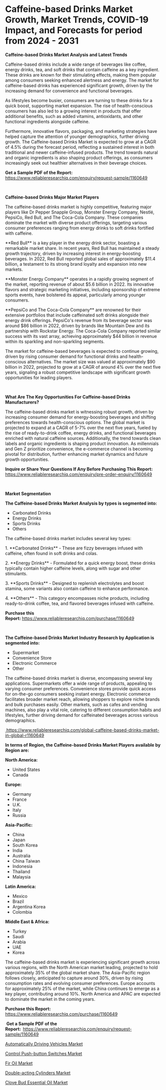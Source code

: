 <p><h1>Caffeine-based Drinks Market Growth, Market Trends, COVID-19 Impact, and Forecasts for period from 2024 - 2031</h1></p><p><strong>Caffeine-based Drinks Market Analysis and Latest Trends</strong></p>
<p><p>Caffeine-based drinks include a wide range of beverages like coffee, energy drinks, tea, and soft drinks that contain caffeine as a key ingredient. These drinks are known for their stimulating effects, making them popular among consumers seeking enhanced alertness and energy. The market for caffeine-based drinks has experienced significant growth, driven by the increasing demand for convenience and functional beverages. </p><p>As lifestyles become busier, consumers are turning to these drinks for a quick boost, supporting market expansion. The rise of health-conscious consumers has also led to a growing interest in products that offer additional benefits, such as added vitamins, antioxidants, and other functional ingredients alongside caffeine. </p><p>Furthermore, innovative flavors, packaging, and marketing strategies have helped capture the attention of younger demographics, further driving growth. The Caffeine-based Drinks Market is expected to grow at a CAGR of 4.5% during the forecast period, reflecting a sustained interest in both traditional and newer caffeine-infused products. The trend towards natural and organic ingredients is also shaping product offerings, as consumers increasingly seek out healthier alternatives in their beverage choices.</p></p>
<p><strong>Get a Sample PDF of the Report:&nbsp;</strong> <a href="https://www.reliableresearchiq.com/enquiry/request-sample/1160649?utm_campaign=1087&utm_medium=2&utm_source=Github&utm_content=ia&utm_term=29102024&utm_id=caffeine-based-drinks">https://www.reliableresearchiq.com/enquiry/request-sample/1160649</a></p>
<p>&nbsp;</p>
<p><strong>Caffeine-based Drinks Major Market Players</strong></p>
<p><p>The caffeine-based drinks market is highly competitive, featuring major players like Dr Pepper Snapple Group, Monster Energy Company, Nestlé, PepsiCo, Red Bull, and The Coca-Cola Company. These companies dominate the market with diverse product offerings, targeting various consumer preferences ranging from energy drinks to soft drinks fortified with caffeine.</p><p>**Red Bull** is a key player in the energy drink sector, boasting a remarkable market share. In recent years, Red Bull has maintained a steady growth trajectory, driven by increasing interest in energy-boosting beverages. In 2022, Red Bull reported global sales of approximately $11.4 billion, a testament to its strong brand loyalty and expansion into new markets.</p><p>**Monster Energy Company** operates in a rapidly growing segment of the market, reporting revenue of about $5.6 billion in 2022. Its innovative flavors and strategic marketing initiatives, including sponsorship of extreme sports events, have bolstered its appeal, particularly among younger consumers.</p><p>**PepsiCo and The Coca-Cola Company** are renowned for their extensive portfolios that include caffeinated soft drinks alongside their energy drink offerings. PepsiCo's revenue from its beverage sector was around $86 billion in 2022, driven by brands like Mountain Dew and its partnership with Rockstar Energy. The Coca-Cola Company reported similar success with its vast array, achieving approximately $44 billion in revenue within its sparkling and non-sparkling segments.</p><p>The market for caffeine-based beverages is expected to continue growing, driven by rising consumer demand for functional drinks and health-conscious alternatives. The market size was valued at approximately $90 billion in 2022, projected to grow at a CAGR of around 4% over the next five years, signaling a robust competitive landscape with significant growth opportunities for leading players.</p></p>
<p>&nbsp;</p>
<p><strong>What Are The Key Opportunities For Caffeine-based Drinks Manufacturers?</strong></p>
<p><p>The caffeine-based drinks market is witnessing robust growth, driven by increasing consumer demand for energy-boosting beverages and shifting preferences towards health-conscious options. The global market is projected to expand at a CAGR of 5-7% over the next five years, fueled by the rise of ready-to-drink coffee, energy drinks, and functional beverages enriched with natural caffeine sources. Additionally, the trend towards clean labels and organic ingredients is shaping product innovation. As millennials and Gen Z prioritize convenience, the e-commerce channel is becoming pivotal for distribution, further enhancing market dynamics and future growth opportunities.</p></p>
<p><strong>Inquire or Share Your Questions If Any Before Purchasing This Report:</strong> <a href="https://www.reliableresearchiq.com/enquiry/pre-order-enquiry/1160649?utm_campaign=1087&utm_medium=2&utm_source=Github&utm_content=ia&utm_term=29102024&utm_id=caffeine-based-drinks">https://www.reliableresearchiq.com/enquiry/pre-order-enquiry/1160649</a></p>
<p>&nbsp;</p>
<p><strong>Market Segmentation</strong></p>
<p><strong>The Caffeine-based Drinks Market Analysis by types is segmented into:</strong></p>
<p><ul><li>Carbonated Drinks</li><li>Energy Drinks</li><li>Sports Drinks</li><li>Others</li></ul></p>
<p><p>The caffeine-based drinks market includes several key types: </p><p>1. **Carbonated Drinks** - These are fizzy beverages infused with caffeine, often found in soft drinks and colas. </p><p>2. **Energy Drinks** - Formulated for a quick energy boost, these drinks typically contain higher caffeine levels, along with sugar and other stimulants. </p><p>3. **Sports Drinks** - Designed to replenish electrolytes and boost stamina, some variants also contain caffeine to enhance performance. </p><p>4. **Others** - This category encompasses niche products, including ready-to-drink coffee, tea, and flavored beverages infused with caffeine.</p></p>
<p><strong>Purchase this Report:&nbsp;</strong><a href="https://www.reliableresearchiq.com/purchase/1160649?utm_campaign=1087&utm_medium=2&utm_source=Github&utm_content=ia&utm_term=29102024&utm_id=caffeine-based-drinks">https://www.reliableresearchiq.com/purchase/1160649</a></p>
<p>&nbsp;</p>
<p><strong>The Caffeine-based Drinks Market Industry Research by Application is segmented into:</strong></p>
<p><ul><li>Supermarket</li><li>Convenience Store</li><li>Electronic Commerce</li><li>Other</li></ul></p>
<p><p>The caffeine-based drinks market is diverse, encompassing several key applications. Supermarkets offer a wide range of products, appealing to varying consumer preferences. Convenience stores provide quick access for on-the-go consumers seeking instant energy. Electronic commerce facilitates broader market reach, allowing shoppers to explore niche brands and bulk purchases easily. Other markets, such as cafes and vending machines, also play a vital role, catering to different consumption habits and lifestyles, further driving demand for caffeinated beverages across various demographics.</p></p>
<p><a href="https://www.reliableresearchiq.com/global-caffeine-based-drinks-market-in-global-r1160649?utm_campaign=1087&utm_medium=2&utm_source=Github&utm_content=ia&utm_term=29102024&utm_id=caffeine-based-drinks">&nbsp;https://www.reliableresearchiq.com/global-caffeine-based-drinks-market-in-global-r1160649</a></p>
<p><strong>In terms of Region, the Caffeine-based Drinks Market Players available by Region are:</strong></p>
<p>
    <p> <strong> North America: </strong>
        <ul>
            <li>United States</li>
            <li>Canada</li>
        </ul>
        </p> 
    <p> <strong> Europe: </strong>
        <ul>
            <li>Germany</li>
            <li>France</li>
            <li>U.K.</li>
            <li>Italy</li>
            <li>Russia</li>
        </ul>
        </p> 
    <p> <strong> Asia-Pacific: </strong>
        <ul>
            <li>China</li>
            <li>Japan</li>
            <li>South Korea</li>
            <li>India</li>
            <li>Australia</li>
            <li>China Taiwan</li>
            <li>Indonesia</li>
            <li>Thailand</li>
            <li>Malaysia</li>
        </ul>
        </p> 
    <p> <strong> Latin America: </strong>
        <ul>
            <li>Mexico</li>
            <li>Brazil</li>
            <li>Argentina Korea</li>
            <li>Colombia</li>
        </ul>
        </p> 
    <p> <strong> Middle East & Africa: </strong>
        <ul>
            <li>Turkey</li>
            <li>Saudi</li>
            <li>Arabia</li>
            <li>UAE</li>
            <li>Korea</li>
        </ul>
    </p>
    </p>
<p><p>The caffeine-based drinks market is experiencing significant growth across various regions, with the North American market leading, projected to hold approximately 35% of the global market share. The Asia-Pacific region follows closely, anticipated to capture around 30%, driven by rising consumption rates and evolving consumer preferences. Europe accounts for approximately 25% of the market, while China continues to emerge as a key player, contributing around 10%. North America and APAC are expected to dominate the market in the coming years.</p></p>
<p><strong>Purchase this Report: </strong><a href="https://www.reliableresearchiq.com/purchase/1160649?utm_campaign=1087&utm_medium=2&utm_source=Github&utm_content=ia&utm_term=29102024&utm_id=caffeine-based-drinks">https://www.reliableresearchiq.com/purchase/1160649</a></p>
<p>&nbsp;<strong>Get a Sample PDF of the Report:&nbsp;&nbsp;</strong><a href="https://www.reliableresearchiq.com/enquiry/request-sample/1160649?utm_campaign=1087&utm_medium=2&utm_source=Github&utm_content=ia&utm_term=29102024&utm_id=caffeine-based-drinks">https://www.reliableresearchiq.com/enquiry/request-sample/1160649</a></p>
<p><strong></strong></p>
<p><p><a href="https://github.com/benjigwozdzus/Market-Research-Report-List-1/blob/main/automatically-driving-vehicles-market.md?utm_campaign=1087&utm_medium=2&utm_source=Github&utm_content=ia&utm_term=29102024&utm_id=caffeine-based-drinks">Automatically Driving Vehicles Market</a></p><p><a href="https://issuu.com/reportprime-2/docs/control-push-button-switches-market_fd33d10723b0ac?utm_campaign=1087&utm_medium=2&utm_source=Github&utm_content=ia&utm_term=29102024&utm_id=caffeine-based-drinks">Control Push-button Switches Market</a></p><p><a href="https://www.linkedin.com/pulse/global-fir-oil-nexus-sector-confluences-regional-catalysts-2024-2031-fk7qc?utm_campaign=1087&utm_medium=2&utm_source=Github&utm_content=ia&utm_term=29102024&utm_id=caffeine-based-drinks">Fir Oil Market</a></p><p><a href="https://github.com/vitacbq/Market-Research-Report-List-1/blob/main/double-acting-cylinders-market.md?utm_campaign=1087&utm_medium=2&utm_source=Github&utm_content=ia&utm_term=29102024&utm_id=caffeine-based-drinks">Double-acting Cylinders Market</a></p><p><a href="https://www.linkedin.com/pulse/global-clove-bud-essential-oil-market-trends-analysis-future-growth-b20yc?utm_campaign=1087&utm_medium=2&utm_source=Github&utm_content=ia&utm_term=29102024&utm_id=caffeine-based-drinks">Clove Bud Essential Oil Market</a></p></p>
